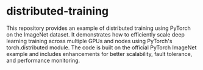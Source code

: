 # distributed-training

This repository provides an example of distributed training using PyTorch on the ImageNet dataset. It demonstrates how to efficiently scale deep learning training across multiple GPUs and nodes using PyTorch's torch.distributed module. The code is built on the official PyTorch ImageNet example and includes enhancements for better scalability, fault tolerance, and performance monitoring. 
